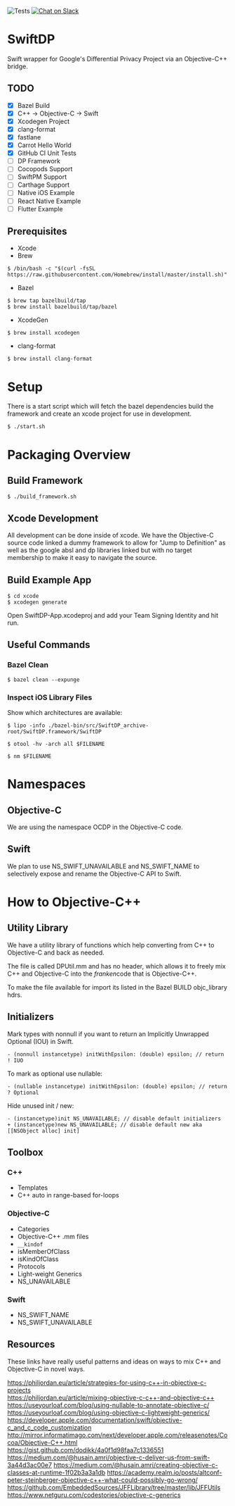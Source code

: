 ![Tests](https://github.com/OpenMined/SwiftDP/workflows/CI/badge.svg)
[![Chat on Slack](https://img.shields.io/badge/chat-on%20slack-7A5979.svg)](https://openmined.slack.com/messages/lib_swift_dp)

# SwiftDP

Swift wrapper for Google's Differential Privacy Project via an Objective-C++ bridge.

## TODO

- [x] Bazel Build
- [x] C++ -> Objective-C -> Swift
- [x] Xcodegen Project
- [x] clang-format
- [x] fastlane
- [x] Carrot Hello World
- [x] GitHub CI Unit Tests
- [ ] DP Framework
- [ ] Cocopods Support
- [ ] SwiftPM Support
- [ ] Carthage Support
- [ ] Native iOS Example
- [ ] React Native Example
- [ ] Flutter Example

## Prerequisites

- Xcode
- Brew

```
$ /bin/bash -c "$(curl -fsSL https://raw.githubusercontent.com/Homebrew/install/master/install.sh)"
```

- Bazel

```
$ brew tap bazelbuild/tap
$ brew install bazelbuild/tap/bazel
```

- XcodeGen

```
$ brew install xcodegen
```

- clang-format

```
$ brew install clang-format
```

# Setup

There is a start script which will fetch the bazel dependencies build the framework and
create an xcode project for use in development.

```
$ ./start.sh
```

# Packaging Overview

## Build Framework

```
$ ./build_framework.sh
```

## Xcode Development

All development can be done inside of xcode. We have the Objective-C source code linked a dummy framework to allow for "Jump to Definition" as well as the google absl and dp libraries linked but with no target membership to make it easy to navigate the source.

## Build Example App

```
$ cd xcode
$ xcodegen generate
```

Open SwiftDP-App.xcodeproj and add your Team Signing Identity and hit run.

## Useful Commands

### Bazel Clean

```
$ bazel clean --expunge
```

### Inspect iOS Library Files

Show which architectures are available:

```
$ lipo -info ./bazel-bin/src/SwiftDP_archive-root/SwiftDP.framework/SwiftDP
```

```
$ otool -hv -arch all $FILENAME
```

```
$ nm $FILENAME
```

# Namespaces

## Objective-C

We are using the namespace OCDP in the Objective-C code.

## Swift

We plan to use NS_SWIFT_UNAVAILABLE and NS_SWIFT_NAME to selectively expose and rename the Objective-C API to Swift.

# How to Objective-C++

## Utility Library

We have a utility library of functions which help converting from C++ to Objective-C and back as needed.

The file is called DPUtil.mm and has no header, which allows it to freely mix C++ and Objective-C into the *franken*code that is Objective-C++.

To make the file available for import its listed in the Bazel BUILD objc_library hdrs.

## Initializers

Mark types with nonnull if you want to return an Implicitly Unwrapped Optional (IOU) in Swift.

```
- (nonnull instancetype) initWithEpsilon: (double) epsilon; // return ! IUO
```

To mark as optional use nullable:

```
- (nullable instancetype) initWithEpsilon: (double) epsilon; // return ? Optional
```

Hide unused init / new:

```
- (instancetype)init NS_UNAVAILABLE; // disable default initializers
+ (instancetype)new NS_UNAVAILABLE; // disable default new aka [[NSObject alloc] init]
```

## Toolbox

### C++

- Templates
- C++ auto in range-based for-loops

### Objective-C

- Categories
- Objective-C++ .mm files
- `__kindof`
- isMemberOfClass
- isKindOfClass
- Protocols
- Light-weight Generics
- NS_UNAVAILABLE

### Swift

- NS_SWIFT_NAME
- NS_SWIFT_UNAVAILABLE

## Resources

These links have really useful patterns and ideas on ways to mix C++ and Objective-C in novel ways.

https://philjordan.eu/article/strategies-for-using-c++-in-objective-c-projects  
https://philjordan.eu/article/mixing-objective-c-c++-and-objective-c++  
https://useyourloaf.com/blog/using-nullable-to-annotate-objective-c/
https://useyourloaf.com/blog/using-objective-c-lightweight-generics/
https://developer.apple.com/documentation/swift/objective-c_and_c_code_customization
http://mirror.informatimago.com/next/developer.apple.com/releasenotes/Cocoa/Objective-C++.html
https://gist.github.com/dodikk/4a0f1d98faa7c1336551
https://medium.com/@husain.amri/objective-c-deliver-us-from-swift-3a44d3ac00e7
https://medium.com/@husain.amri/creating-objective-c-classes-at-runtime-1f02b3a3a1db
https://academy.realm.io/posts/altconf-peter-steinberger-objective-c++-what-could-possibly-go-wrong/
https://github.com/EmbeddedSources/JFFLibrary/tree/master/lib/JFFUtils
https://www.netguru.com/codestories/objective-c-generics
